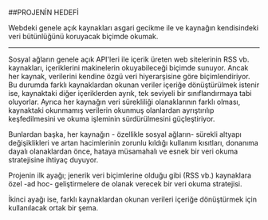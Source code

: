 ##PROJENİN HEDEFİ

Webdeki genele açık kaynakları asgari gecikme ile ve kaynağın kendisindeki veri bütünlüğünü koruyacak biçimde okumak. 

------

Sosyal ağların genele açık API'leri ile içerik üreten web sitelerinin RSS vb. kaynakları, içeriklerini makinelerin okuyabileceği biçimde sunuyor. Ancak her kaynak, verilerini kendine özgü veri hiyerarşisine göre biçimlendiriyor. Bu durumda farklı kaynaklardan okunan veriler içeriğe dönüştürülmek istenir ise, kaynaktaki diğer içeriklerden ayrık, tek seviyeli bir sınıflandırmaya tabi oluyorlar. Ayrıca her kaynağın veri sürekliliği olanaklarının farklı olması, kaynaktaki okunmamış verilerin okunmuş olanlardan ayrıştırılıp keşfedilmesini ve okuma işleminin sürdürülmesini güçleştiriyor.

Bunlardan başka, her kaynağın - özellikle sosyal ağların- sürekli altyapı değişiklikleri ve artan hacimlerinin zorunlu kıldığı kullanım kısıtları, donanıma dayalı olanaklardan önce, hataya müsamahalı ve esnek bir veri okuma stratejisine ihtiyaç duyuyor.    

Projenin ilk ayağı; jenerik veri biçimlerine olduğu gibi (RSS vb.) kaynaklara özel -ad hoc- geliştirmelere de olanak verecek bir veri okuma stratejisi.

İkinci ayağı ise, farklı kaynaklardan okunan verileri içeriğe dönüştürmek için kullanılacak ortak bir şema. 



